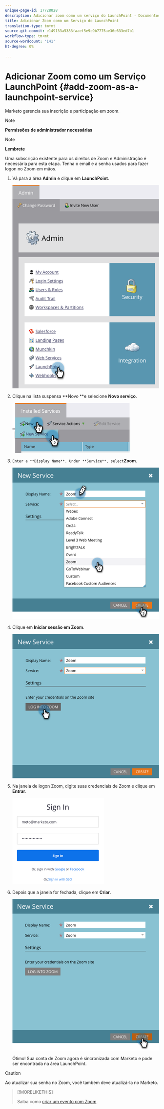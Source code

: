 ```yaml
---
unique-page-id: 17728028
description: Adicionar zoom como um serviço do LaunchPoint - Documentos do Marketing - Documentação do produto
title: Adicionar Zoom como um Serviço do LaunchPoint
translation-type: tm+mt
source-git-commit: e149133a5383faaef5e9c9b7775ae36e633ed7b1
workflow-type: tm+mt
source-wordcount: '141'
ht-degree: 0%

---
```



# Adicionar Zoom como um Serviço LaunchPoint {#add-zoom-as-a-launchpoint-service}

Marketo gerencia sua inscrição e participação em zoom.

>[!NOTE]
>
>**Permissões de administrador necessárias**

>[!NOTE]
>
>**Lembrete**
>
>Uma subscrição existente para os direitos de Zoom e Administração é necessária para esta etapa. Tenha o email e a senha usados para fazer logon no Zoom em mãos.

1. Vá para a área **Admin** e clique em **LaunchPoint**.

   ![](assets/launchpoint.png)

1. Clique na lista suspensa **Novo **e selecione **Novo serviço**.

   ![](assets/newservicelp.png)

1. `Enter a **Display Name**. Under **Service**, select`**Zoom**.

   ![](assets/newservice-1.png)

1. Clique em **Iniciar sessão em Zoom**.

   ![](assets/login.png)

1. Na janela de logon Zoom, digite suas credenciais de Zoom e clique em **Entrar**.

   ![](assets/zoomlogin.png)

1. Depois que a janela for fechada, clique em **Criar**.

   ![](assets/create-1.png)

   Ótimo! Sua conta de Zoom agora é sincronizada com Marketo e pode ser encontrada na área LaunchPoint.

>[!CAUTION]
>
>Ao atualizar sua senha no Zoom, você também deve atualizá-la no Marketo.

>[!MORELIKETHIS]
>
>Saiba como [criar um evento com Zoom](../../../product-docs/demand-generation/events/create-an-event/create-an-event-with-zoom.md).

